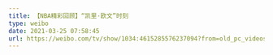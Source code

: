 ```yaml
---
title: 【NBA精彩回顾】“凯里·欧文”时刻
type: weibo
date: 2021-03-25 07:58:45
url: https://weibo.com/tv/show/1034:4615285576237094?from=old_pc_videoshow
---
```


<!-- more -->